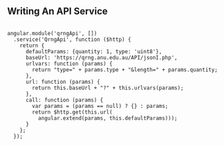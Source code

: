 ## Writing An API Service

<pre><code data-trim class='javascript stretch'>
angular.module('qrngApi', [])
  .service('QrngApi', function ($http) {
    return {
      defaultParams: {quantity: 1, type: 'uint8'},
      baseUrl: 'https://qrng.anu.edu.au/API/jsonI.php',
      urlvars: function (params) {
        return "type=" + params.type + "&length=" + params.quantity;
      },
      url: function (params) {
        return this.baseUrl + "?" + this.urlvars(params);
      },
      call: function (params) {
        var params = (params == null) ? {} : params;
        return $http.get(this.url(
          angular.extend(params, this.defaultParams)));
      }
    };
  });
</code></pre>
